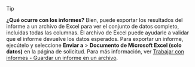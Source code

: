 > [!TIP]
> **¿Qué ocurre con los informes?** Bien, puede exportar los resultados del informe a un archivo de Excel para ver el conjunto de datos completo, incluidas todas las columnas. El archivo de Excel puede ayudarle a validar que el informe devuelve los datos esperados. Para exportar un informe, ejecútelo y seleccione **Enviar a** > **Documento de Microsoft Excel (solo datos)** en la página de solicitud. Para más información, ver [Trabajar con informes - Guardar un informe en un archivo](../ui-work-report.md#saving-a-report-to-a-file).